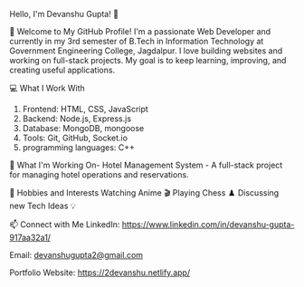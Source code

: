 Hello, I'm Devanshu Gupta! 👋

🌟 Welcome to My GitHub Profile!
I'm a passionate Web Developer and currently in my 3rd semester of B.Tech in Information Technology at Government Engineering College, Jagdalpur. I love building websites and working on full-stack projects. My goal is to keep learning, improving, and creating useful applications.

💻 What I Work With
1. Frontend: HTML, CSS, JavaScript
2. Backend: Node.js, Express.js
3. Database: MongoDB, mongoose
4. Tools: Git, GitHub, Socket.io
5. programming languages: C++

💼 What I'm Working On-
Hotel Management System - A full-stack project for managing hotel operations and reservations.

🌱 Hobbies and Interests
Watching Anime 🎬
Playing Chess ♟️
Discussing new Tech Ideas 💡

📫 Connect with Me
LinkedIn: https://www.linkedin.com/in/devanshu-gupta-917aa32a1/

Email: devanshugupta2@gmail.com

Portfolio Website: https://2devanshu.netlify.app/


